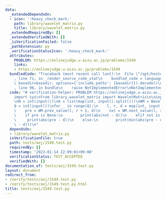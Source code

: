 ```yaml
---
data:
  _extendedDependsOn:
  - icon: ':heavy_check_mark:'
    path: library/wavelet_matrix.py
    title: library/wavelet_matrix.py
  _extendedRequiredBy: []
  _extendedVerifiedWith: []
  _isVerificationFailed: false
  _pathExtension: py
  _verificationStatusIcon: ':heavy_check_mark:'
  attributes:
    PROBLEM: https://onlinejudge.u-aizu.ac.jp/problems/1549
    links:
    - https://onlinejudge.u-aizu.ac.jp/problems/1549
  bundledCode: "Traceback (most recent call last):\n  File \"/opt/hostedtoolcache/PyPy/3.7.13/x64/site-packages/onlinejudge_verify/documentation/build.py\"\
    , line 71, in _render_source_code_stat\n    bundled_code = language.bundle(stat.path,\
    \ basedir=basedir, options={'include_paths': [basedir]}).decode()\n  File \"/opt/hostedtoolcache/PyPy/3.7.13/x64/site-packages/onlinejudge_verify/languages/python.py\"\
    , line 96, in bundle\n    raise NotImplementedError\nNotImplementedError\n"
  code: "# verification-helper: PROBLEM https://onlinejudge.u-aizu.ac.jp/problems/1549\n\
    import sys\nfrom library.wavelet_matrix import WaveletMatrix\n\ninput = sys.stdin.readline\n\
    \nN = int(input())\nA = list(map(int, input().split()))\nWM = WaveletMatrix(A)\n\
    Q = int(input())\nfor _ in range(Q):\n    l, r, d = map(int, input().split())\n\
    \    pre = WM.prev_value(l, r + 1, d)\n    nxt = WM.next_value(l, r + 1, d)\n\
    \    if pre is None:\n        print(abs(nxt - d))\n    elif nxt is None:\n   \
    \     print(abs(pre - d))\n    else:\n        print(min(abs(pre - d), abs(nxt\
    \ - d)))\n"
  dependsOn:
  - library/wavelet_matrix.py
  isVerificationFile: true
  path: tests/aoj/1549.test.py
  requiredBy: []
  timestamp: '2023-01-14 22:09:01+09:00'
  verificationStatus: TEST_ACCEPTED
  verifiedWith: []
documentation_of: tests/aoj/1549.test.py
layout: document
redirect_from:
- /verify/tests/aoj/1549.test.py
- /verify/tests/aoj/1549.test.py.html
title: tests/aoj/1549.test.py
---
```

